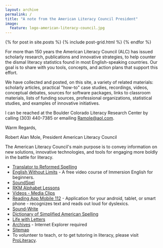 ```yaml
---
layout: archive
permalink: /
title: "A note from the American Literacy Council President"
image:
  feature: logo-american-literacy-council.jpg
---
```


<div class="tiles">
{% for post in site.posts %}
	{% include post-grid.html %}
{% endfor %}
</div><!-- /.tiles -->

For more than 150 years the American Literacy Council (ALC) has issued scholarly research, publications and innovative strategies, to help counter the dismal literacy statistics found in most English-speaking countries. Our goal is to share with you tools, concepts, and action plans that support this effort.

We have collected and posted, on this site, a variety of related materials: scholarly articles, practical "how-to" case studies, recordings, videos, conceptual debates, sources for software packages, links to classroom materials, lists of funding sources, professional organizations, statistical studies, and examples of innovative initiatives.

I can be reached at the Boulder Colorado Literacy Research Center by calling (303) 440-7385 or emailing Ramole@aol.com.

Warm Regards,

Robert Alan Mole, President
American Literacy Council



The American Literacy Council's main purpose is to convey information on new solutions, innovative technologies, and tools for engaging more boldly in the battle for literacy.

- [Translator to Reformed Spelling](http://www.americanliteracy.com/betterspell)
- [English Without Limits](http://www.americanliteracy.com/english-without-limits-reading-reform.html) - A free video course of Immersion English for beginners.
- [SoundSpel](http://www.americanliteracy.com/soundspel.html)
- [RKM Alphabet Lessons](http://www.americanliteracy.com/rkm-alphabet-lessons.html)
- [Videos - Media Clips](http://www.americanliteracy.com/media.html)
- [Reading App Mobile 112](http://www.americanliteracy.com/reading-app-mobile-112.html) - Application for your android, tablet, or smart phone - recognizes text and reads out loud for dyslexics.
- [Sound-Write](http://www.americanliteracy.com/sound-write.html)
- [Dictionary of Simplified American Spelling](http://www.americanliteracy.com/Dictionary_of_Simplified_American_Spelling.pdf)
- [Life with Letters](http://www.americanliteracy.com/Life_with_Letters.pdf)
- [Archives](http://www.americanliteracy.com/archived.html) - Internet Explorer required
- [Sitemap](http://www.americanliteracy.com/sitemap.html)
- To volunteer to teach, or to get tutoring in literacy, please visit [ProLiteracy](http://www.proliteracy.org).
